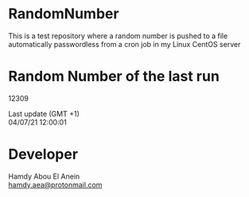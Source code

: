# RandomNumber    
This is a test repository where a random number is pushed to a file automatically passwordless from a cron job in my Linux CentOS server    
# Random Number of the last run   
12309
      
Last update (GMT +1)    
04/07/21 12:00:01
# Developer    
Hamdy Abou El Anein   
hamdy.aea@protonmail.com
